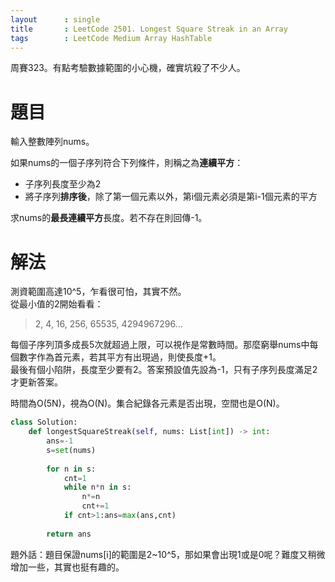 ```yaml
--- 
layout      : single
title       : LeetCode 2501. Longest Square Streak in an Array
tags        : LeetCode Medium Array HashTable
---
```

周賽323。有點考驗數據範圍的小心機，確實坑殺了不少人。  

# 題目
輸入整數陣列nums。  

如果nums的一個子序列符合下列條件，則稱之為**連續平方**：  
- 子序列長度至少為2  
- 將子序列**排序後**，除了第一個元素以外，第i個元素必須是第i-1個元素的平方  

求nums的**最長連續平方**長度。若不存在則回傳-1。  

# 解法
測資範圍高達10^5，乍看很可怕，其實不然。  
從最小值的2開始看看：  
> 2, 4, 16, 256, 65535, 4294967296...  

每個子序列頂多成長5次就超過上限，可以視作是常數時間。那麼窮舉nums中每個數字作為首元素，若其平方有出現過，則使長度+1。  
最後有個小陷阱，長度至少要有2。答案預設值先設為-1，只有子序列長度滿足2才更新答案。  

時間為O(5N)，視為O(N)。集合紀錄各元素是否出現，空間也是O(N)。

```python
class Solution:
    def longestSquareStreak(self, nums: List[int]) -> int:
        ans=-1
        s=set(nums)
        
        for n in s:
            cnt=1
            while n*n in s:
                n*=n
                cnt+=1
            if cnt>1:ans=max(ans,cnt)
        
        return ans
```

題外話：題目保證nums[i]的範圍是2\~10^5，那如果會出現1或是0呢？難度又稍微增加一些，其實也挺有趣的。  